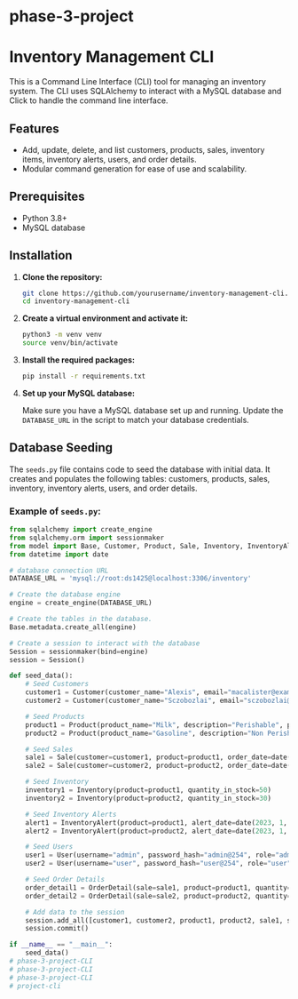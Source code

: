 # phase-3-project
# Inventory Management CLI

This is a Command Line Interface (CLI) tool for managing an inventory system. The CLI uses SQLAlchemy to interact with a MySQL database and Click to handle the command line interface.

## Features

- Add, update, delete, and list customers, products, sales, inventory items, inventory alerts, users, and order details.
- Modular command generation for ease of use and scalability.

## Prerequisites

- Python 3.8+
- MySQL database

## Installation

1. **Clone the repository:**
    ```bash
    git clone https://github.com/yourusername/inventory-management-cli.git
    cd inventory-management-cli
    ```

2. **Create a virtual environment and activate it:**
    ```bash
    python3 -m venv venv
    source venv/bin/activate
    ```

3. **Install the required packages:**
    ```bash
    pip install -r requirements.txt
    ```

4. **Set up your MySQL database:**

    Make sure you have a MySQL database set up and running. Update the `DATABASE_URL` in the script to match your database credentials.

## Database Seeding

The `seeds.py` file contains code to seed the database with initial data. It creates and populates the following tables: customers, products, sales, inventory, inventory alerts, users, and order details.

### Example of `seeds.py`:
```python
from sqlalchemy import create_engine
from sqlalchemy.orm import sessionmaker
from model import Base, Customer, Product, Sale, Inventory, InventoryAlert, User, OrderDetail
from datetime import date

# database connection URL
DATABASE_URL = 'mysql://root:ds1425@localhost:3306/inventory'

# Create the database engine
engine = create_engine(DATABASE_URL)

# Create the tables in the database.
Base.metadata.create_all(engine)

# Create a session to interact with the database
Session = sessionmaker(bind=engine)
session = Session()

def seed_data():
    # Seed Customers
    customer1 = Customer(customer_name="Alexis", email="macalister@example.com", phone_number="123-456-7890")
    customer2 = Customer(customer_name="Sczobozlai", email="sczobozlai@example.com", phone_number="987-654-3210")

    # Seed Products
    product1 = Product(product_name="Milk", description="Perishable", price=19.99)
    product2 = Product(product_name="Gasoline", description="Non Perishable", price=29.99)

    # Seed Sales
    sale1 = Sale(customer=customer1, product=product1, order_date=date(2023, 1, 15), quantity_sold=3, unit_price=19.99)
    sale2 = Sale(customer=customer2, product=product2, order_date=date(2023, 1, 20), quantity_sold=2, unit_price=29.99)

    # Seed Inventory
    inventory1 = Inventory(product=product1, quantity_in_stock=50)
    inventory2 = Inventory(product=product2, quantity_in_stock=30)

    # Seed Inventory Alerts 
    alert1 = InventoryAlert(product=product1, alert_date=date(2023, 1, 10), threshold_quantity=10, current_quantity=5)
    alert2 = InventoryAlert(product=product2, alert_date=date(2023, 1, 12), threshold_quantity=15, current_quantity=8)

    # Seed Users 
    user1 = User(username="admin", password_hash="admin@254", role="admin")
    user2 = User(username="user", password_hash="user@254", role="user")

    # Seed Order Details
    order_detail1 = OrderDetail(sale=sale1, product=product1, quantity=3, subtotal=59.97)
    order_detail2 = OrderDetail(sale=sale2, product=product2, quantity=2, subtotal=59.98)

    # Add data to the session
    session.add_all([customer1, customer2, product1, product2, sale1, sale2, inventory1, inventory2, alert1, alert2, user1, user2, order_detail1, order_detail2])
    session.commit()

if __name__ == "__main__":
    seed_data()
# phase-3-project-CLI
# phase-3-project-CLI
# phase-3-project-CLI
# project-cli
